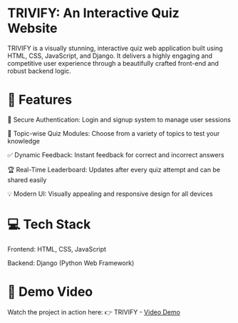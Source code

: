# TRIVIFY: An Interactive Quiz Website
TRIVIFY is a visually stunning, interactive quiz web application built using HTML, CSS, JavaScript, and Django. It delivers a highly engaging and competitive user experience through a beautifully crafted front-end and robust backend logic.

# 🌟 Features
🔐 Secure Authentication: Login and signup system to manage user sessions

🧠 Topic-wise Quiz Modules: Choose from a variety of topics to test your knowledge

✅ Dynamic Feedback: Instant feedback for correct and incorrect answers

🏆 Real-Time Leaderboard: Updates after every quiz attempt and can be shared easily

💡 Modern UI: Visually appealing and responsive design for all devices

# 💻 Tech Stack
Frontend: HTML, CSS, JavaScript

Backend: Django (Python Web Framework)

# 🎥 Demo Video
Watch the project in action here:
👉 TRIVIFY - [Video Demo](https://drive.google.com/file/d/1yMjcj8NoB4KHxgQSTCGCMkdNTLN6EtJW/view?usp=sharing)
